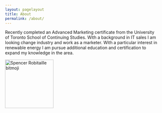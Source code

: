 ```yaml
---
layout: pagelayout
title: About
permalink: /about/
---
```


Recently completed an Advanced Marketing certificate from the University of Toronto School of Continuing Studies. With a background in IT sales I am looking change industry and work as a marketer. With a particular interest in renewable energy I am pursue additional education and certification to expand my knowledge in the area.

[<img src="{}/images/avatar.png" alt="Spencer Robitaille bitmoji" style="width: 160;" Class="center;"/>]({}/)
